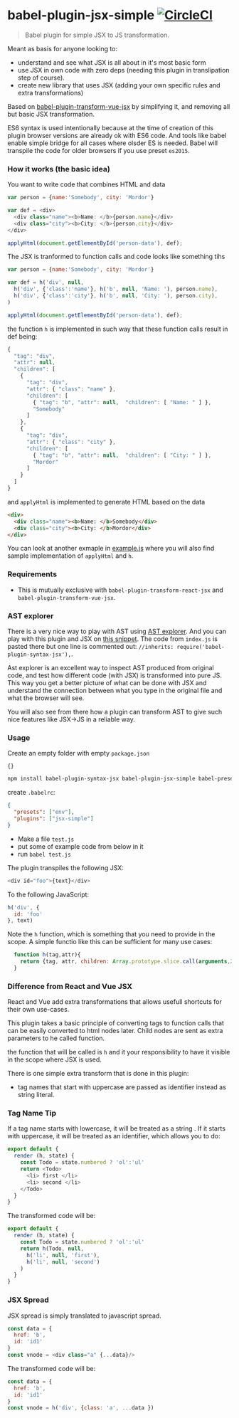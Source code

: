# babel-plugin-jsx-simple [![CircleCI](https://img.shields.io/circleci/project/hrgdavor/babel-plugin-jsx-simple.svg?maxAge=2592004)](https://circleci.com/gh/hrgdavor/babel-plugin-jsx-simple)

> Babel plugin for simple JSX to JS transformation.

Meant as basis for anyone looking to:
 - understand and see what JSX is all about in it's most basic form
 - use JSX in own code with zero deps (needing this plugin in translipation step of course).
 - create new library that uses JSX (adding your own specific rules and extra transformations)

Based on [babel-plugin-transform-vue-jsx](https://github.com/vuejs/babel-plugin-transform-vue-jsx) by 
simplifying it, and removing all but basic JSX transformation.

ES6 syntax is used intentionally because at the time of creation of this plugin
browser versions are already ok with ES6 code. And tools like babel enable simple
bridge for all cases where olsder ES is needed. Babel will transpile the code for older browsers if you use preset `es2015`.

### How it works (the basic idea)

You want to write code that combines HTML and data

``` js
var person = {name:'Somebody', city: 'Mordor'}

var def = <div>
  <div class="name"><b>Name: </b>{person.name}</div>
  <div class="city"><b>City: </b>{person.city}</div>
</div>

applyHtml(document.getElementById('person-data'), def);
```

The JSX is tranformed to function calls and code looks like something tihs

``` js
var person = {name:'Somebody', city: 'Mordor'}

var def = h('div', null,
  h('div', {'class':'name'}, h('b', null, 'Name: '), person.name),
  h('div', {'class':'city'}, h('b', null, 'City: '), person.city),
)

applyHtml(document.getElementById('person-data'), def);
```

the function `h` is implemented in such way that these function calls result in def being: 

```js
{
  "tag": "div",
  "attr": null,
  "children": [
    {
      "tag": "div",
      "attr": { "class": "name" },
      "children": [
        { "tag": "b", "attr": null,  "children": [ "Name: " ] },
        "Somebody"
      ]
    },
    {
      "tag": "div",
      "attr": { "class": "city" },
      "children": [
        { "tag": "b", "attr": null,  "children": [ "City: " ] },
        "Mordor"
      ]
    }
  ]
}
```

and `applyHtml` is implemented to generate HTML based on the data

```html
<div>
  <div class="name"><b>Name: </b>Somebody</div>
  <div class="city"><b>City: </b>Mordor</div>
</div>
```

You can look at another exmaple in [example.js](example/example.js) where you will also find
sample implementation of `applyHtml` and `h`.

### Requirements

- This is mutually exclusive with `babel-plugin-transform-react-jsx` and `babel-plugin-transform-vue-jsx`.

### AST explorer

There is a very nice way to play with AST using [AST explorer](http://astexplorer.net). And you can
play with this plugin and JSX on [this snippet](http://astexplorer.net/#/gist/4e5fd118496167a9fccd7347cce4b5fa/09dee46e34654dff308a70135f6be46b86eeadc2).
The code from `index.js` is pasted there but one line is commented out: `//inherits: require('babel-plugin-syntax-jsx'),`.

Ast explorer is an excellent way to inspect AST produced from original code, and test how different code (with JSX)
is transformed into pure JS. This way you get a better picture of what can be done with JSX and understand the connection
between what you type in the original file and what the browser will see. 

You will also see from there how a plugin can transform AST to give such nice features like JSX->JS in a reliable way.

### Usage

Create an empty folder with empty `package.json` 
```
{}
```

``` bash
npm install babel-plugin-syntax-jsx babel-plugin-jsx-simple babel-preset-env --save-dev
```

create `.babelrc`:

``` json
{
  "presets": ["env"],
  "plugins": ["jsx-simple"]
}
```

 - Make a file `test.js`
 - put some of example code from below in it 
 - run `babel test.js`

The plugin transpiles the following JSX:

``` js
<div id="foo">{text}</div>
```

To the following JavaScript:

``` js
h('div', {
  id: 'foo'
}, text)
```

Note the `h` function, which is something that you need to provide in the scope. A simple functio like this can be sufficient 
for many use cases:

```js
  function h(tag,attr){
    return {tag, attr, children: Array.prototype.slice.call(arguments,2) };
  }
```

### Difference from React and Vue JSX

React and Vue add extra transformations that allows usefull shortcuts for their own use-cases.

This plugin takes a basic principle of converting tags to function calls that can be easily converted
to html nodes later. Child nodes are sent as extra parameters to he called function.

the function that will be called is `h` and it your responsibility to have it visible in the scope where JSX is used.

There is one simple extra transform that is done in this plugin:
 - tag names that start with uppercase are passed as identifier instead as string literal.

### Tag Name Tip

If a tag name starts with lowercase, it will be treated as a string . 
If it starts with uppercase, it will be treated as an identifier, which allows you to do:

``` js
export default {
  render (h, state) {
    const Todo = state.numbered ? 'ol':'ul'
    return <Todo> 
      <li> first </li>
      <li> second </li>
    </Todo> 
  }
}
```

The transformed code  will be:

``` js
export default {
  render (h, state) {
    const Todo = state.numbered ? 'ol':'ul'
    return h(Todo, null,
      h('li', null, 'first'),
      h('li', null, 'second')
    ) 
  }
}
```

### JSX Spread

JSX spread is simply translated to javascript spread.

``` js
const data = {
  href: 'b',
  id: 'id1'
}
const vnode = <div class="a" {...data}/>
```

The transformed code  will be:

``` js
const data = {
  href: 'b',
  id: 'id1'
}
const vnode = h('div', {class: 'a', ...data })
```


